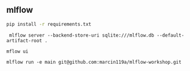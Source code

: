 ## mlflow


```bash
pip install -r requirements.txt
```

```
 mlflow server --backend-store-uri sqlite:///mlflow.db --default-artifact-root .
```

```
mflow ui
```

```
mlflow run -e main git@github.com:marcin119a/mlflow-workshop.git
```